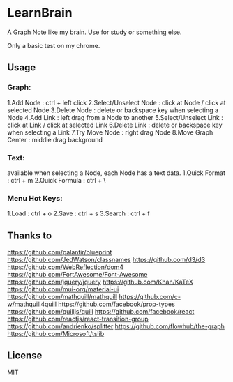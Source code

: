 LearnBrain
==================================================

A Graph Note like my brain. Use for study or something else.

Only a basic test on my chrome.

Usage
--------------------------------------------------
### Graph:
1.Add Node              : ctrl + left click
2.Select/Unselect Node  : click at Node / click at selected Node
3.Delete Node           : delete or backspace key when selecting a Node
4.Add Link              : left drag from a Node to another
5.Select/Unselect Link  : click at Link / click at selected Link
6.Delete Link           : delete or backspace key when selecting a Link
7.Try Move Node         : right drag Node
8.Move Graph Center     : middle drag background

### Text:
available when selecting a Node, each Node has a text data.
1.Quick Format          : ctrl + m
2.Quick Formula         : ctrl + \

### Menu Hot Keys:
1.Load                  : ctrl + o
2.Save                  : ctrl + s
3.Search                : ctrl + f


Thanks to
--------------------------------------------------

https://github.com/palantir/blueprint
https://github.com/JedWatson/classnames
https://github.com/d3/d3
https://github.com/WebReflection/dom4
https://github.com/FortAwesome/Font-Awesome
https://github.com/jquery/jquery
https://github.com/Khan/KaTeX
https://github.com/mui-org/material-ui
https://github.com/mathquill/mathquill
https://github.com/c-w/mathquill4quill
https://github.com/facebook/prop-types
https://github.com/quilljs/quill
https://github.com/facebook/react
https://github.com/reactjs/react-transition-group
https://github.com/andrienko/splitter
https://github.com/flowhub/the-graph
https://github.com/Microsoft/tslib

License
--------------------------------------------------

MIT